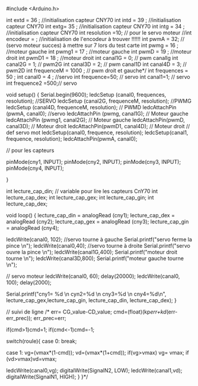 #include <Arduino.h>

int extd = 36 ; //initialisation capteur CNY70
int intd = 39 ; //initialisation capteur CNY70
int extg= 35 ; //initialisation capteur CNY70
int intg = 34 ; //initialisation capteur CNY70
int resolution =10; // pour le servo moteur 
//int encodeur = ; //initialisation de l'encodeur à trouver !!!!!!
int pwmA = 32; // (servo moteur succes) à mettre sur 7 lors du test carte
int pwmg = 16 ; //moteur gauche
int pwmg1 = 17 ; //moteur gauche
int pwmD = 19 ; //moteur droit
int pwmD1 = 18 ; //moteur droit
int canal1G = 0; // pwm canallg
int canal2G = 1; // pwm2G
int canal3D = 2; // pwm canal1D
int canal4D = 3; // pwm2D
int frequenceM = 1000 ; // pwm droit et gauche*/
int frequences = 50 ; 
int canal0 = 4 ; //servo
int frequence=50; // servo
int canal1=1; // servo
int frequence2 =500;// servo

void setup() 
{
  Serial.begin(9600);
  ledcSetup (canal0, frequences, resolution); //SERVO
  ledcSetup (canal2G, frequenceM, resolution); //PWMG
  ledcSetup (canal4D, frequenceM, resolution); // PWMD
  ledcAttachPin (pwmA, canal0); //servo
  ledcAttachPin (pwmg, canal1G); // Moteur gauche
  ledcAttachPin (pwmg1, canal2G); // Moteur gauche
  ledcAttachPin(pwmD, canal3D); // Moteur droit
  ledcAttachPin(pwmD1, canal4D); // Moteur droit
  // def servo mot
  ledcSetup(canal0, frequence, resolution);
  ledcSetup(canal1, frequence, resolution); 
  ledcAttachPin(pwmA, canal0); 

  // pour les capteurs 

  pinMode(cny1, INPUT);
  pinMode(cny2, INPUT);
  pinMode(cny3, INPUT);
  pinMode(cny4, INPUT);

}

int lecture_cap_din; // variable pour lire les capteurs CnY70 int lecture_cap_dex;
int lecture_cap_gex;
int lecture_cap_gin;
int lecture_cap_dex; 


void loop()
{
  lecture_cap_din = analogRead (cny1);
  lecture_cap_dex = analogRead (cny2);
  lecture_cap_gex = analogRead (cny3);
  lecture_cap_gin = analogRead (cny4);

  ledcWrite(canal0, 102); //servo tourne à gauche
  Serial.printf("servo ferme la pince \n");
  ledcWrite(canal0,40); //servo tourne à droite
  Serial.printf("servo ouvre la pince \n");
  ledcWrite(canal1G,400);
  Serial.printf("moteur droit tourne \n");
  ledcWrite(canal3D,800);
  Serial.printf("moteur gauche tourne \n");

// servo moteur
  ledcWrite(canal0, 60); 
  delay(20000); 
  ledcWrite(canal0, 100);
  delay(2000);


  Serial.printf("cny1= %d \n cyn2=%d \n   cny3=%d \n    cny4=%d\n", lecture_cap_gex,lecture_cap_gin, lecture_cap_din, lecture_cap_dex);
}

// suivi de ligne 
/*
err= CG_value-CD_value;
cmd=(float)(kp*err+kd*(err-err_prec));
err_prec=err;

if(cmd>1)cmd=1;
if(cmd<-1)cmd=-1;

switch(roule){
  case 0:
  break;

  case 1:
  vg=(vmax*(1-cmd));
  vd=(vmax*(1+cmd));
  if(vg>vmax) vg= vmax;
  if (vd>vmax)vd=vmax;

  ledcWrite(canal0,vg);
  digitalWrite(SignalN2, LOW);
  ledcWrite(canal1,vd);
  digitalWrite(SignalN1, HIGH);
}
}*/


